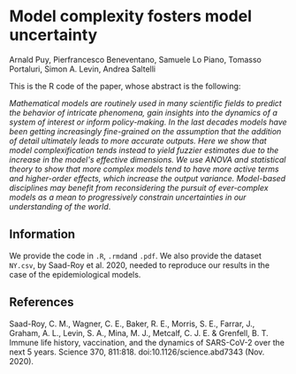 
# Model complexity fosters model uncertainty

Arnald Puy, Pierfrancesco Beneventano, Samuele Lo Piano, Tomasso Portaluri, Simon A. Levin, Andrea Saltelli

This is the R code of the paper, whose abstract is the following: 

*Mathematical models are routinely used in many scientific fields to predict the behavior of intricate phenomena, gain insights into the dynamics of a system of interest or inform policy-making. In the last decades models have been getting increasingly fine-grained on the assumption that the addition of detail ultimately leads to more accurate outputs. Here we show that model complexification tends instead to yield fuzzier estimates due to the increase in the model's effective dimensions. We use ANOVA and statistical theory to show that more complex models tend to have more active terms and higher-order effects, which increase the output variance. Model-based disciplines may benefit from reconsidering the pursuit of ever-complex models as a mean to progressively constrain uncertainties in our understanding of the world*. 

## Information

We provide the code in `.R`, `.rmd`and `.pdf`. We also provide the dataset `NY.csv`, by Saad-Roy et al. 2020, needed to reproduce our results in the case of the epidemiological models.

## References

Saad-Roy, C. M., Wagner, C. E., Baker, R. E., Morris, S. E., Farrar, J., Graham, A. L., Levin, S. A., Mina, M. J., Metcalf, C. J. E. & Grenfell, B. T. Immune life history, vaccination, and the dynamics of SARS-CoV-2 over the next 5 years. Science 370, 811:818. doi:10.1126/science.abd7343 (Nov. 2020).


